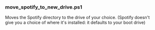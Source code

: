 ### move_spotify_to_new_drive.ps1

Moves the Spotify directory to the drive of your choice. (Spotify doesn't give you a choice of where it's installed: it defaults to your boot drive)